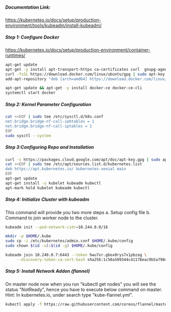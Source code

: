 ##### Documentation Link:

https://kubernetes.io/docs/setup/production-environment/tools/kubeadm/install-kubeadm/

##### Step 1: Configure Docker
https://kubernetes.io/docs/setup/production-environment/container-runtimes/
```sh
apt-get update
apt-get -y install apt-transport-https ca-certificates curl  gnupg-agent software-properties-common
curl -fsSL https://download.docker.com/linux/ubuntu/gpg | sudo apt-key add -
add-apt-repository "deb [arch=amd64] https://download.docker.com/linux/ubuntu $(lsb_release -cs) stable"

apt-get update && apt-get -y install docker-ce docker-ce-cli
systemctl start docker
```

##### Step 2: Kernel Parameter Configuration
```sh
cat <<EOF | sudo tee /etc/sysctl.d/k8s.conf
net.bridge.bridge-nf-call-ip6tables = 1
net.bridge.bridge-nf-call-iptables = 1
EOF
sudo sysctl --system
```

##### Step 3:Configuring Repo and Installation
```sh
curl -s https://packages.cloud.google.com/apt/doc/apt-key.gpg | sudo apt-key add -
cat <<EOF | sudo tee /etc/apt/sources.list.d/kubernetes.list
deb https://apt.kubernetes.io/ kubernetes-xenial main
EOF
apt-get update
apt-get install -y kubelet kubeadm kubectl
apt-mark hold kubelet kubeadm kubectl
```

##### Step 4: Initialize Cluster with kubeadm
This command will provide you two more steps a. Setup config file b. Command to join worker node to the cluster.
```sh
kubeadm init --pod-network-cidr=10.244.0.0/16
```

```sh
mkdir -p $HOME/.kube
sudo cp -i /etc/kubernetes/admin.conf $HOME/.kube/config 
sudo chown $(id -u):$(id -g) $HOME/.kube/config 

kubeadm join 10.240.0.7:6443 --token hwu7xr.gbox0rys7x1pbzag \
     --discovery-token-ca-cert-hash sha256:1c50a509344c41178eac9b5a79849c3141279c3ac0f2842ffc74ffec82847a94
```

##### Step 5: Install Network Addon (flannel)
On master node now when you run "kubectl get nodes" you will see the status "NotReady", hence you have to execute below command on master. Hint: In kubernetes.io, under search type "kube-flannel.yml".

```sh
kubectl apply -f https://raw.githubusercontent.com/coreos/flannel/master/Documentation/kube-flannel.yml
```

